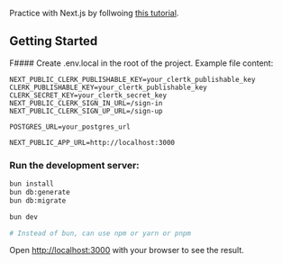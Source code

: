 Practice with Next.js by follwoing [this tutorial](https://www.youtube.com/watch?v=N_uNKAus0II).

## Getting Started

F#### Create .env.local in the root of the project.
Example file content:

```
NEXT_PUBLIC_CLERK_PUBLISHABLE_KEY=your_clertk_publishable_key
CLERK_PUBLISHABLE_KEY=your_clertk_publishable_key
CLERK_SECRET_KEY=your_clertk_secret_key
NEXT_PUBLIC_CLERK_SIGN_IN_URL=/sign-in
NEXT_PUBLIC_CLERK_SIGN_UP_URL=/sign-up

POSTGRES_URL=your_postgres_url

NEXT_PUBLIC_APP_URL=http://localhost:3000
```

### Run the development server:

```bash
bun install
bun db:generate
bun db:migrate

bun dev

# Instead of bun, can use npm or yarn or pnpm

```

Open [http://localhost:3000](http://localhost:3000) with your browser to see the result.
